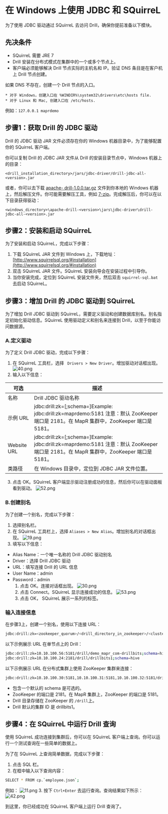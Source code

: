 # 在 Windows 上使用 JDBC 和 SQuirreL

为了使用 JDBC 驱动通过 SQuirreL 去访问 Drill，确保你提前准备以下模块。

## 先决条件

  * SQuirreL 需要 JRE 7
  * Drill 安装在分布式模式在集群中的一个或多个节点上。
  * 客户端必须能够解决 Drill 节点实际的主机名和 IP。验证 DNS 条目是在客户机上 Drill 节点创建。

如果 DNS 不存在，创建一个 Drill 节点的入口。
```
* 对于 Windows，创建入口在 %WINDIR%\system32\drivers\etc\hosts file.
* 对于 Linux 和 Mac, 创建入口在 /etc/hosts.  
```

例如：``` 127.0.0.1 maprdemo ```

## 步骤1：获取 Drill 的 JDBC 驱动

Drill 的 JDBC 驱动 JAR 文件必须存在你的 Windows 机器目录中，为了能够配置你的 SQuirreL 客户端。

你可以复制 Drill 的 JDBC JAR 文件从 Drill 的安装目录节点中，Windows 机器上的目录：
```
<drill_installation_directory>/jars/jdbc-driver/drill-jdbc-all-<version>.jar
```

或者，你可以去下载 [apache- drill-1.0.0.tar.gz](http://apache.osuosl.org/drill/drill-1.0.0/apache-drill-1.0.0.tar.gz) 文件到你本地的 Windows 机器上，然后解压文件。你可能需要解压工具，例如 [7-zip](http://www.7-zip.org/)。完成解压后，你可以在以下目录获得驱动：
```
<windows_directory>\apache-drill-<version>\jars\jdbc-driver\drill-jdbc-all-<version>.jar
```

## 步骤2：安装和启动 SQuirreL

为了安装和启动 SQuirreL，完成以下步骤：

  1. 下载 SQuirreL JAR 文件到 Windows 上，下载地址：[http://www.squirrelsql.org/#installation](http://www.squirrelsql.org/#installation)
  2. 双击 SQuirreL JAR 文件。SQuirreL 安装向导会在安装过程中引导你。
  3. 当你安装完成，定位到 SQuirreL 安装文件夹，然后双击 ``` squirrel-sql.bat ``` 去启动 SQuirreL。

## 步骤3：增加 Drill 的 JDBC 驱动到 SQuirreL

为了增加 Drill JDBC 驱动到 SQuirreL，需要定义驱动和创建数据库别名。别名指定初始化驱动信息。SQuirreL 使用驱动定义和别名来连接到 Drill，以至于你能访问数据源。

### A.定义驱动

为了定义 Drill JDBC 驱动，完成以下步骤：

  1. 在 SQuirreL 工具栏，选择 ``` Drivers > New Driver```。增加驱动对话框出现。
  ![40.png](../res/40.png)
  2. 输入以下信息：

| 可选  | 描述 |
| --  | -- |
|名称|Drill JDBC 驱动名称|
|示例 URL|jdbc:drill:zk=[;schema=]Example: jdbc:drill:zk=maprdemo:5181 注意：默认 ZooKeeper 端口是 2181。在 MapR 集群中，ZooKeeper 端口是 5181。|
|Website URL|jdbc:drill:zk=[;schema=]Example: jdbc:drill:zk=maprdemo:5181 注意：默认 ZooKeeper 端口是 2181。在 MapR 集群中，ZooKeeper 端口是 5181。|
|类路径|在 Windows 目录中，定位到 JDBC JAR 文件位置。|
  3. 点击 OK。SQuirreL 客户端显示驱动注册成功的信息，然后你可以在驱动面板看到驱动。
  ![52.png](../res/52.png)

### B.创建别名

为了创建一个别名，完成以下步骤：

  1. 选择别名栏。
  2. 在 SQuirreL 工具栏上，选择 ``` Aliases > New Alias ```。增加别名的对话框出现。
  ![19.png](../res/19.png)
  3. 填写以下信息：
  * Alias Name：一个唯一名称的 Drill JDBC 驱动别名
  * Driver：选择 Drill JDBC 驱动
  * URL：填写连接 Drill 的 URL 信息
  * User Name：admin
  * Password：admin
    1. 点击 OK。连接对话框出现。
    ![30.png](../res/30.png)
    2. 点击 Connect。SQuirreL 显示连接成功的信息。
    ![53.png](../res/53.png)
    3. 点击 OK， SQuirreL 展示一系列的标签。

### 输入连接信息

在步骤3上，创建一个别名，使用以下连接 URL：
```bash
jdbc:drill:zk=<zookeeper_quorum>/<drill_directory_in_zookeeper>/<cluster_ID>;schema=<schema_to_use_as_default>
```
以下示例展示 URL 在单节点上的 Drill：
```bash
jdbc:drill:zk=10.10.100.56:5181/drill/demo_mapr_com-drillbits;schema=hive
jdbc:drill:zk=10.10.100.24:2181/drill/drillbits1;schema=hive
```
以下示例展示 URL 在分布式集群上使用 ZooKeeper 集群来连接：
```bash
jdbc:drill:zk=10.10.100.30:5181,10.10.100.31:5181,10.10.100.32:5181/drill/drillbits1;schema=hive
```
  * 包含一个默认的 schema 是可选的。
  * ZooKeeper 的端口是 2181。在 MapR 集群上，ZooKeeper 的端口是 5181。
  * Drill 目录存储在 ZooKeeper 的 ``` /drill ```上。
  * Drill 默认的集群 ID 是 drillbits1。

## 步骤4：在 SQuirreL 中运行 Drill 查询

使用 SQuirreL 成功连接到集群后，你可以在 SQuirreL 客户端上查询。你可以运行一个测试查询在一些简单的数据上。

为了在 SQuirreL 上查询简单数据，完成以下步骤：
  1. 点击 SQL 栏。
  2. 在框中输入以下查询内容：
  ```bash
  SELECT * FROM cp.`employee.json`;
  ```
  例如：
  ![11.png](../res/11.png)
  3. 按下 ``` Ctrl+Enter ``` 去运行查询。查询结果如下所示：
  ![42.png](../res/42.png)

到这里，你已经成功在 SQuirreL 客户端上运行 Drill 查询了。
